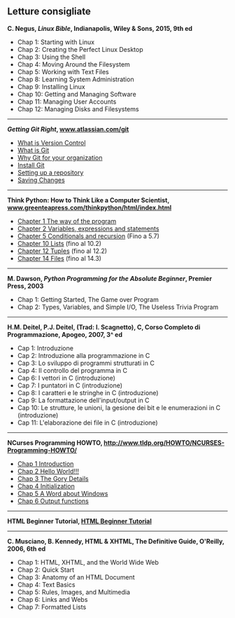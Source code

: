 ## Letture consigliate

**C. Negus, *Linux Bible*, Indianapolis, Wiley & Sons, 2015, 9th ed**

* Chap 1: Starting with Linux
* Chap 2: Creating the Perfect Linux Desktop
* Chap 3: Using the Shell
* Chap 4: Moving Around the Filesystem
* Chap 5: Working with Text Files
* Chap 8: Learning System Administration
* Chap 9: Installing Linux
* Chap 10: Getting and Managing Software
* Chap 11: Managing User Accounts
* Chap 12: Managing Disks and Filesystems

---

***Getting Git Right*, <a href="https://www.atlassian.com/git">www.atlassian.com/git</a>**

* <a href="https://www.atlassian.com/git/tutorials/what-is-version-control">What is Version Control</a>
* <a href="https://www.atlassian.com/git/tutorials/what-is-git">What is Git</a>
* <a href="https://www.atlassian.com/git/tutorials/why-git">Why Git for your organization</a>
* <a href="https://www.atlassian.com/git/tutorials/install-git">Install Git</a>
* <a href="https://www.atlassian.com/git/tutorials/setting-up-a-repository">Setting up a repository</a>
* <a href="https://www.atlassian.com/git/tutorials/saving-changes">Saving Changes</a>

---

**Think Python: How to Think Like a Computer Scientist, <a href="http://www.greenteapress.com/thinkpython/html/index.html">www.greenteapress.com/thinkpython/html/index.html</a>**

* <a href="http://www.greenteapress.com/thinkpython/html/thinkpython002.html">Chapter 1  The way of the program</a>
* <a href="http://www.greenteapress.com/thinkpython/html/thinkpython003.html">Chapter 2  Variables, expressions and statements</a>
* <a href="http://www.greenteapress.com/thinkpython/html/thinkpython006.html">Chapter 5  Conditionals and recursion</a> (Fino a 5.7)
* <a href="http://www.greenteapress.com/thinkpython/html/thinkpython011.html">Chapter 10  Lists</a> (fino al 10.2)
* <a href="http://www.greenteapress.com/thinkpython/html/thinkpython013.html">Chapter 12  Tuples</a> (fino al 12.2)
* <a href="http://www.greenteapress.com/thinkpython/html/thinkpython015.html">Chapter 14  Files</a> (fino al 14.3)

---

**M. Dawson, *Python Programming for the Absolute Beginner*, Premier Press, 2003**

* Chap 1: Getting Started, The Game over Program
* Chap 2: Types, Variables, and Simple I/O, The Useless Trivia Program

---

**H.M. Deitel, P.J. Deitel, (Trad: I. Scagnetto), C, Corso Completo di Programmazione, Apogeo, 2007, 3^ ed**

* Cap 1: Introduzione
* Cap 2: Introduzione alla programmazione in C
* Cap 3: Lo sviluppo di programmi strutturati in C
* Cap 4: Il controllo del programma in C
* Cap 6: I vettori in C (introduzione)
* Cap 7: I puntatori in C (introduzione)
* Cap 8: I caratteri e le stringhe in C (introduzione)
* Cap 9: La formattazione dell'input/output in C
* Cap 10: Le strutture, le unioni, la gesione dei bit e le enumerazioni in C (introduzione)
* Cap 11: L'elaborazione dei file in C (introduzione)

---

**NCurses Programming HOWTO, <a href="http://www.tldp.org/HOWTO/NCURSES-Programming-HOWTO/">http://www.tldp.org/HOWTO/NCURSES-Programming-HOWTO/</a>**

* <a href="http://www.tldp.org/HOWTO/NCURSES-Programming-HOWTO/intro.html">Chap 1 Introduction</a>
* <a href="http://www.tldp.org/HOWTO/NCURSES-Programming-HOWTO/helloworld.html">Chap 2 Hello World!!!</a>
* <a href="http://www.tldp.org/HOWTO/NCURSES-Programming-HOWTO/gory.html">Chap 3 The Gory Details</a>
* <a href="http://www.tldp.org/HOWTO/NCURSES-Programming-HOWTO/init.html">Chap 4 Initialization</a>
* <a href="http://www.tldp.org/HOWTO/NCURSES-Programming-HOWTO/awordwindows.html">Chap 5 A Word about Windows</a>
* <a href="http://www.tldp.org/HOWTO/NCURSES-Programming-HOWTO/printw.html">Chap 6 Output functions</a>

---

**HTML Beginner Tutorial, <a href="http://htmldog.com/guides/html/beginner/">HTML Beginner Tutorial</a>**

---

**C. Musciano, B. Kennedy, HTML & XHTML, The Definitive Guide, O'Reilly, 2006, 6th ed**

* Chap 1: HTML, XHTML, and the World Wide Web
* Chap 2: Quick Start
* Chap 3: Anatomy of an HTML Document
* Chap 4: Text Basics
* Chap 5: Rules, Images, and Multimedia
* Chap 6: Links and Webs
* Chap 7: Formatted Lists
